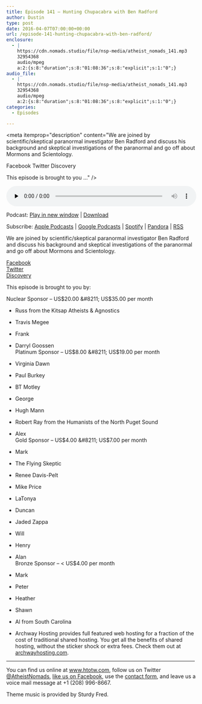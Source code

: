 ```yaml
---
title: ﻿Episode 141 – Hunting Chupacabra with Ben Radford
author: Dustin
type: post
date: 2016-04-07T07:00:00+00:00
url: /﻿episode-141-hunting-chupacabra-with-ben-radford/
enclosure:
  - |
    https://cdn.nomads.studio/file/nsp-media/atheist_nomads_141.mp3
    32954368
    audio/mpeg
    a:2:{s:8:"duration";s:8:"01:08:36";s:8:"explicit";s:1:"0";}
audio_file:
  - |
    https://cdn.nomads.studio/file/nsp-media/atheist_nomads_141.mp3
    32954368
    audio/mpeg
    a:2:{s:8:"duration";s:8:"01:08:36";s:8:"explicit";s:1:"0";}
categories:
  - Episodes

---
```

<div itemscope itemtype="http://schema.org/AudioObject">
  <meta itemprop="name" content="﻿Episode 141 &#8211; Hunting Chupacabra with Ben Radford" />
  
  <meta itemprop="uploadDate" content="2016-04-07T01:00:00-06:00" />
  
  <meta itemprop="encodingFormat" content="audio/mpeg" />
  
  <meta itemprop="duration" content="PT1H08M36S" />
  
  <meta itemprop="description" content="We are joined by scientific/skeptical paranormal investigator Ben Radford and discuss his background and skeptical investigations of the paranormal and go off about Mormons and Scientology.

Facebook
Twitter
Discovery

This episode is brought to you ..." />
  
  <meta itemprop="contentUrl" content="https://dts.podtrac.com/redirect.mp3/cdn.nomads.studio/file/nsp-media/atheist_nomads_141.mp3" />
  
  <meta itemprop="contentSize" content="31.4" />
  </p> 
  
  <div class="powerpress_player" id="powerpress_player_8400">
    <audio class="wp-audio-shortcode" id="audio-5093-144" preload="none" style="width: 100%;" controls="controls"><source type="audio/mpeg" src="https://dts.podtrac.com/redirect.mp3/cdn.nomads.studio/file/nsp-media/atheist_nomads_141.mp3?_=144" /><a href="https://dts.podtrac.com/redirect.mp3/cdn.nomads.studio/file/nsp-media/atheist_nomads_141.mp3">https://dts.podtrac.com/redirect.mp3/cdn.nomads.studio/file/nsp-media/atheist_nomads_141.mp3</a></audio>
  </div>
</div>

<p class="powerpress_links powerpress_links_mp3">
  Podcast: <a href="https://dts.podtrac.com/redirect.mp3/cdn.nomads.studio/file/nsp-media/atheist_nomads_141.mp3" class="powerpress_link_pinw" target="_blank" title="Play in new window" onclick="return powerpress_pinw('https://htotw.com/?powerpress_pinw=5093-podcast');" rel="nofollow">Play in new window</a> | <a href="https://dts.podtrac.com/redirect.mp3/cdn.nomads.studio/file/nsp-media/atheist_nomads_141.mp3" class="powerpress_link_d" title="Download" rel="nofollow" download="atheist_nomads_141.mp3">Download</a>
</p>

<p class="powerpress_links powerpress_subscribe_links">
  Subscribe: <a href="https://podcasts.apple.com/us/podcast/humanists-take-on-the-world/id530050098?mt=2&ls=1" class="powerpress_link_subscribe powerpress_link_subscribe_itunes" target="_blank" title="Subscribe on Apple Podcasts" rel="nofollow">Apple Podcasts</a> | <a href="https://www.google.com/podcasts?feed=aHR0cDovL2F0aGVpc3Rub21hZHMubGlic3luLmNvbS9yc3M%3D" class="powerpress_link_subscribe powerpress_link_subscribe_googleplay" target="_blank" title="Subscribe on Google Podcasts" rel="nofollow">Google Podcasts</a> | <a href="https://open.spotify.com/show/3LzK2xZGike6Tc1GEMtMbr?si=LieN9SNuTpq96smuaUsH8A" class="powerpress_link_subscribe powerpress_link_subscribe_spotify" target="_blank" title="Subscribe on Spotify" rel="nofollow">Spotify</a> | <a href="https://www.pandora.com/podcast/atheist-nomads/PC:10122?corr=62071012&part=ug" class="powerpress_link_subscribe powerpress_link_subscribe_pandora" target="_blank" title="Subscribe on Pandora" rel="nofollow">Pandora</a> | <a href="https://htotw.com/feed/podcast/" class="powerpress_link_subscribe powerpress_link_subscribe_rss" target="_blank" title="Subscribe via RSS" rel="nofollow">RSS</a>
</p>

We are joined by scientific/skeptical paranormal investigator Ben Radford and discuss his background and skeptical investigations of the paranormal and go off about Mormons and Scientology.

<a href="https://www.facebook.com/ben.radford.58" target="_blank" rel="noopener">Facebook</a>  
<a href="https://twitter.com/btradford" target="_blank" rel="noopener">Twitter</a>  
<a href="http://news.discovery.com/contributors/benjamin-radford.htm" target="_blank" rel="noopener">Discovery</a>

This episode is brought to you by:

Nuclear Sponsor &#8211; US$20.00 &#8211; US$35.00 per month  
* Russ from the Kitsap Atheists & Agnostics  
* Travis Megee  
* Frank  
* Darryl Goossen  
Platinum Sponsor &#8211; US$8.00 &#8211; US$19.00 per month  
* Virginia Dawn  
* Paul Burkey  
* BT Motley  
* George  
* Hugh Mann  
* Robert Ray from the Humanists of the North Puget Sound  
* Alex  
Gold Sponsor &#8211; US$4.00 &#8211; US$7.00 per month  
* Mark  
* The Flying Skeptic  
* Renee Davis-Pelt  
* Mike Price  
* LaTonya  
* Duncan  
* Jaded Zappa  
* Will  
* Henry  
* Alan  
Bronze Sponsor &#8211; < US$4.00 per month  
* Mark  
* Peter  
* Heather  
* Shawn  
* Al from South Carolina

* Archway Hosting provides full featured web hosting for a fraction of the cost of traditional shared hosting. You get all the benefits of shared hosting, without the sticker shock or extra fees. Check them out at <a href="http://archwayhosting.com/" target="_blank" rel="noopener">archwayhosting.com</a>.

<hr width="500" />

You can find us online at <a href="https://www.htotw.com/" target="_blank" rel="noopener">www.htotw.com</a>, follow us on Twitter <a href="https://htotw.com/twitter" target="_blank" rel="noopener">@AtheistNomads</a>, <a href="https://htotw.com/facebook" target="_blank" rel="noopener">like us on Facebook</a>, use the [contact form](https://htotw.com/contact), and leave us a voice mail message at +1 (208) 996-8667.

Theme music is provided by Sturdy Fred.